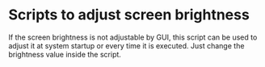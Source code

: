 # Scripts to adjust screen brightness

If the screen brightness is not adjustable by GUI, this script can be used to adjust it at system startup or every time it is executed.
Just change the brightness value inside the script.
